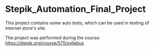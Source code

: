 # Stepik_Automation_Final_Project
This project contains some auto tests, which can be used in testing of internet store's site.

The project was performed during the course: https://stepik.org/course/575/syllabus